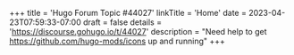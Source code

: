 +++
title = 'Hugo Forum Topic #44027'
linkTitle = 'Home'
date = 2023-04-23T07:59:33-07:00
draft = false
details = 'https://discourse.gohugo.io/t/44027'
description = "Need help to get https://github.com/hugo-mods/icons up and running"
+++
